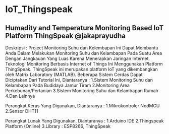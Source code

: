 # IoT_Thingspeak
Humadity and Temperature Monitoring Based IoT Platform ThingSpeak
@jakaprayudha
-------------------------------------------------------------------------
Deskripsi : Project Monitoring Suhu dan Kelembapan Ini Dapat Membantu Anda Dalam Melakukan Monitoring Suhu dan Kelambapan Pada Suatu Area Dengan Jangkauan Yang Luas Karena Menerapkan Jaringan Internet. Teknologi Monitoring Berbasis Internet of Things Ini Menggunakan Platform ThingSpeak. ThingSpeak ini merupakan platform IoT yang dikembangkan oleh Matrix Laboratory (MATLAB). Beberapa Sistem Cerdas Dapat Diciptakan Dari Tutorial Ini, Diantaranya :
1.Sistem Monitoring Suhu dan Kelambapan Pada Budidaya Jamur Tiram
2.Monitoring Area Perkebunan/Pertanian 
3.Sistem Monitoring Suhu dan Kelambapan Rumah 
4.Dan Lainnya

Perangkat Keras Yang Digunakan, Diantaranya :
1.Mikrokontroler NodMCU 
2.Sensor DHT11

Perangkat Lunak Yang Digunakan, Diantaranya :
1.Arduino IDE
2.Thingspeak Platform (Online)
3.Library : ESP8266, ThingSpeak


